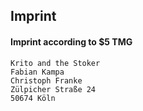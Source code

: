 ## Imprint

#### Imprint according to $5 TMG

	Krito and the Stoker
	Fabian Kampa
	Christoph Franke
	Zülpicher Straße 24
	50674 Köln
